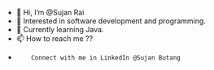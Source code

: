 - 👋 Hi, I’m @Sujan Rai
- 👀 Interested in software development and programming.
- 🌱 Currently learning Java.
- 📫 How to reach me ??
-         Connect with me in LinkedIn @Sujan Butang

<!---
SujanButang/SujanButang is a ✨ special ✨ repository because its `README.md` (this file) appears on your GitHub profile.
You can click the Preview link to take a look at your changes.
--->
